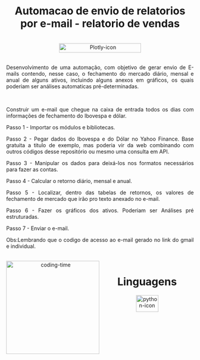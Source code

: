 
<h1 align="center"> Automacao de envio de relatorios por e-mail - relatorio de vendas </h1>


<div  align="center"> 
  <div style="display: inline_block"><br>
    <img align="center" height="25" width="220" alt="Plotly-icon" src="http://img.shields.io/static/v1?label=STATUS&message=EM%20DESENVOLVIMENTO&color=GREEN&style=for-the-badge">
   </div>
<br>
<div align="justify">
  <p>   Desenvolvimento de uma automação, com objetivo de gerar envio de E-mails contendo, nesse caso, o fechamento do mercado diário, mensal e anual
    de alguns ativos, incluindo alguns anexos em gráficos, os quais poderiam ser análises automaticas pré-determinadas.
  </p>
  </Div>
 <br>
 <div align="justify">
  <p>    
    Construir um e-mail que chegue na caixa de entrada todos os dias com informações de fechamento do Ibovespa e dólar.

Passo 1 - Importar os módulos e bibliotecas.

Passo 2 - Pegar dados do Ibovespa e do Dólar no Yahoo Finance. Base gratuita a titulo de exemplo, mas poderia vir da web combinando com
    outros códigos desse repositório ou mesmo uma consulta em API.

Passo 3 - Manipular os dados para deixá-los nos formatos necessários para fazer as contas.

Passo 4 - Calcular o retorno diário, mensal e anual.

Passo 5 - Localizar, dentro das tabelas de retornos, os valores de fechamento de mercado que irão pro texto anexado no e-mail.

Passo 6 - Fazer os gráficos dos ativos. Poderiam ser Análises pré estruturadas.

Passo 7 - Enviar o e-mail.
    
Obs:Lembrando que o codigo de acesso ao e-mail gerado no link do gmail e individual. 
  </p>
     </Div>


<div  align="center"> 
  <div style="display: inline_block"><br>
    <img align="left" height="250" alt="coding-time" src="code.gif">
    <h1 align="center">Linguagens</h1>
    <img align="center" height="45" width="60" alt="python-icon" src="https://cdn.jsdelivr.net/gh/devicons/devicon/icons/python/python-original-wordmark.svg">
   </div>
